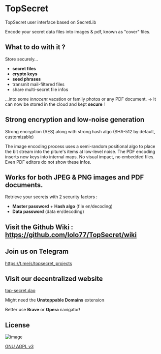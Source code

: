 # TopSecret
TopSecret user interface based on SecretLib

Encode your secret data files into images & pdf, known as "cover" files.

## What to do with it ?
Store securely...
- **secret files**
- **crypto keys**
- **seed phrases**
- transmit mail-filtered files
- share multi-secret file infos

...into some *innocent* vacation or family photos or any PDF document.
-> It can now be stored in the cloud and kept **secure** !

## Strong encryption and low-noise generation
Strong encryption (AES) along with strong hash algo (SHA-512 by default, customizable)

The image encoding process uses a semi-random positional algo to place the bit stream into the piture's items at low-level noise.
The PDF encoding inserts new keys into internal maps. No visual impact, no embedded files. Even PDF editors do not show these infos.

## Works for both JPEG & PNG images and PDF documents.
Retrieve your secrets with 2 security factors :
- **Master password** + **Hash algo** (file en/decoding)
- **Data password** (data en/decoding)

## Visit the Github Wiki : <https://github.com/lolo77/TopSecret/wiki>

## Join us on Telegram
https://t.me/s/topsecret_projects

## Visit our decentralized website
[top-secret.dao](http://top-secret.dao/)

Might need the **Unstoppable Domains** extension

Better use **Brave** or **Opera** navigator!

## License

![image](https://user-images.githubusercontent.com/9278772/212686804-5c36c483-8ba9-4c09-82c0-ae90a3697f83.png)

[GNU AGPL v3](https://www.gnu.org/licenses/agpl-3.0.en.html)
